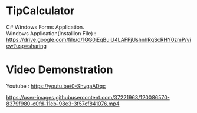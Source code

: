 # TipCalculator
C# Windows Forms Application.<br>
Windows Application(Installion File) : https://drive.google.com/file/d/1GG0jEqBuiU4LAFPjUshnhRqScRHY0zmP/view?usp=sharing

# Video Demonstration
Youtube : https://youtu.be/0-ShvgaADqc

https://user-images.githubusercontent.com/37221963/120086570-8379f980-c0fd-11eb-98e3-3f57cf841076.mp4

